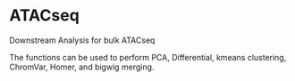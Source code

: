 # ATACseq
Downstream Analysis for bulk ATACseq

The functions can be used to perform PCA, Differential, kmeans clustering, ChromVar, Homer, and bigwig merging.
